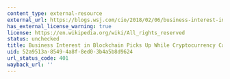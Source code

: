 ```yaml
---
content_type: external-resource
external_url: https://blogs.wsj.com/cio/2018/02/06/business-interest-in-blockchain-picks-up-while-cryptocurrency-causes-conniptions/
has_external_license_warning: true
license: https://en.wikipedia.org/wiki/All_rights_reserved
status: unchecked
title: Business Interest in Blockchain Picks Up While Cryptocurrency Causes Conniptions
uid: 52a9513a-8549-4a8f-8ed0-3b4a5b8d9624
url_status_code: 401
wayback_url: ''
---
```

